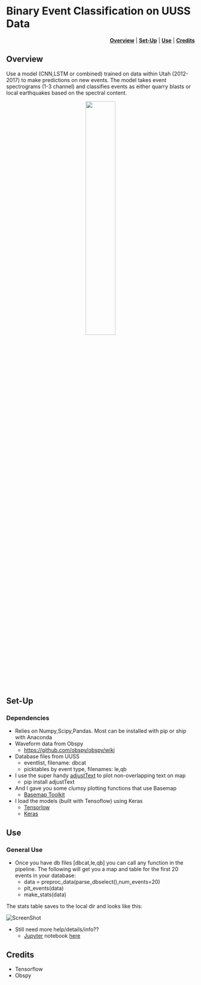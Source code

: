 Binary Event Classification on UUSS Data
===============================================
</p>

<p align="right">
<b><a href="#overview">Overview</a></b>
|
<b><a href="#set-up">Set-Up</a></b>
|
<b><a href="#use">Use</a></b>
|
<b><a href="#credits">Credits</a></b>

</p>


Overview
-----

Use a model (CNN,LSTM or combined) trained on data within Utah (2012-2017) to make predictions on new events. 
The model takes event spectrograms (1-3 channel) and classifies events as either quarry blasts or local earthquakes based on the spectral content.

<p align="center"><img src="https://github.com/quapity/UUSS_LSTM_classification/raw/master/screen1.png" width=40%></p>

Set-Up
------------

### Dependencies
* Relies on Numpy,Scipy,Pandas. Most can be installed with pip or ship with Anaconda
* Waveform data from Obspy  
    - https://github.com/obspy/obspy/wiki
* Database files from UUSS 
    - eventlist, filename: dbcat 
    - picktables by event type, filenames: le,qb
* I use the super handy [adjustText](https://github.com/Phlya/adjustText) to plot non-overlapping text on map
    - pip install adjustText
* And I gave you some clumsy plotting functions that use Basemap
    - [Basemap Toolkit]
* I load the models (built with Tensoflow) using Keras
    - [Tensorlow](https://www.tensorflow.org/)
    - [Keras](https://keras.io/)
    
  
Use
------------

### General Use

* Once you have db files [dbcat,le,qb] you can call any function in the pipeline. The following will get you a map and table for the first 20 events in your database:
   - data = preproc_data(parse_dbselect(),num_events=20)
   - plt_events(data)
   - make_stats(data)
   
The stats table saves to the local dir and looks like this:

![ScreenShot](https://github.com/quapity/UUSS_LSTM_classification/raw/master/screen2.png)

* Still need more help/details/info?? 
   - [Jupyter] notebook [here](https://github.com/quapity/UUSS_LSTM_classification/blob/master/tutorial.ipynb)

Credits
------------

* Tensorflow
* Obspy

[adjustText]:https://github.com/Phlya/adjustText
[Basemap Toolkit]:https://matplotlib.org/basemap/
[Jupyter]:http://jupyter.org/
[Tensorflow]:https://www.tensorflow.org/
[Obspy]:https://github.com/obspy/obspy/wiki


